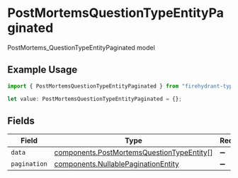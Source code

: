 # PostMortemsQuestionTypeEntityPaginated

PostMortems_QuestionTypeEntityPaginated model

## Example Usage

```typescript
import { PostMortemsQuestionTypeEntityPaginated } from "firehydrant-typescript-sdk/models/components";

let value: PostMortemsQuestionTypeEntityPaginated = {};
```

## Fields

| Field                                                                                                  | Type                                                                                                   | Required                                                                                               | Description                                                                                            |
| ------------------------------------------------------------------------------------------------------ | ------------------------------------------------------------------------------------------------------ | ------------------------------------------------------------------------------------------------------ | ------------------------------------------------------------------------------------------------------ |
| `data`                                                                                                 | [components.PostMortemsQuestionTypeEntity](../../models/components/postmortemsquestiontypeentity.md)[] | :heavy_minus_sign:                                                                                     | N/A                                                                                                    |
| `pagination`                                                                                           | [components.NullablePaginationEntity](../../models/components/nullablepaginationentity.md)             | :heavy_minus_sign:                                                                                     | N/A                                                                                                    |